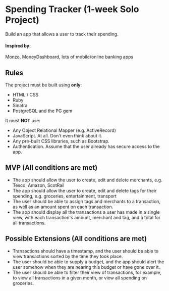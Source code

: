 
# Spending Tracker (1-week Solo Project)

Build an app that allows a user to track their spending.

#### Inspired by:

Monzo, MoneyDashboard, lots of mobile/online banking apps

## Rules

The project must be built using **only**:

* HTML / CSS
* Ruby
* Sinatra
* PostgreSQL and the PG gem

It must **NOT** use:

* Any Object Relational Mapper (e.g. ActiveRecord)
* JavaScript. At all. Don't even think about it.
* Any pre-built CSS libraries, such as Bootstrap.
* Authentication. Assume that the user already has secure access to the app.

## MVP (All conditions are met)

* The app should allow the user to create, edit and delete merchants, e.g. Tesco, Amazon, ScotRail
* The app should allow the user to create, edit and delete tags for their spending, e.g. groceries, entertainment, transport
* The user should be able to assign tags and merchants to a transaction, as well as an amount spent on each transaction.
* The app should display all the transactions a user has made in a single view, with each transaction's amount, merchant and tag, and a total for all transactions.



## Possible Extensions (All conditions are met)

* Transactions should have a timestamp, and the user should be able to view transactions sorted by the time they took place.
* The user should be able to supply a budget, and the app should alert the user somehow when they are nearing this budget or have gone over it.
* The user should be able to filter their view of transactions, for example, to view all transactions in a given month, or view all spending on groceries.




